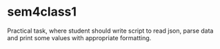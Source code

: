 # sem4class1
Practical task, where student should write script to read json, parse data and print some values with appropriate formatting.
